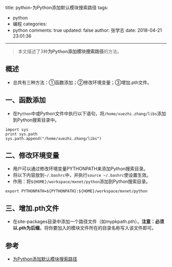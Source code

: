 title: python-为Python添加默认模块搜索路径
tags:
  - python
  - 编程
categories:
  - python
comments: true
updated: false
author: 张学志
date: 2018-04-21 23:01:36
---
> 本文描述了3种**为Python添加模块搜索路径**的方法。
<!-- more -->



## 概述

* 总共有三种方法：①函数添加；②修改环境变量；③增加.pth文件。

## 一、函数添加

* 在`Python`中或Python文件中执行以下语句，将`/home/xuezhi.zhang/libs`添加到Python搜索目录中。

```
import sys
print sys.path
sys.path.append("/home/xuezhi.zhang/libs")
```

## 二、修改环境变量

* 用户可以通过修改环境变量PYTHONPATH来添加Python搜索目录。
* 将以下内容放到`~/.bashrc`中，并执行`source ~/.bashrc`使设置生效。
* 作用：将`${HOME}/workspace/mxnet/python`添加到Python搜索目录。

```
export PYTHONPATH=${PYTHONPATH}:${HOME}/workspace/mxnet/python
```

## 三、增加.pth文件

* 在site-packages目录中添加一个路径文件（如mypkpath.pth）。**注意：必须以.pth为后缀**。将你要加入的模块文件所在的目录名称写入该文件即可。

## 参考
* [为Python添加默认模块搜索路径](https://www.cnblogs.com/shanql/articles/5477483.html)
   


